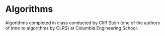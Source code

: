 # Algorithms
Algorithms completed in class conducted by Cliff Stein (one of the authors of Intro to algorithms by CLRS) at Columbia Engineering School.
